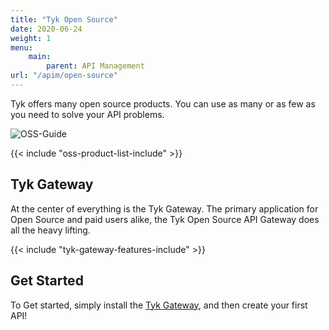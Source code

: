 ```yaml
---
title: "Tyk Open Source"
date: 2020-06-24
weight: 1
menu:
    main:
        parent: API Management
url: "/apim/open-source"
---
```


Tyk offers many open source products.  You can use as many or as few as you need to solve your API problems.

![OSS-Guide](/docs/img/diagrams/tyk-oss.png)


{{< include "oss-product-list-include" >}}

## Tyk Gateway

At the center of everything is the Tyk Gateway.  The primary application for Open Source and paid users alike, the Tyk Open Source API Gateway does all the heavy lifting.

{{< include "tyk-gateway-features-include" >}}

## Get Started

To Get started, simply install the [Tyk Gateway](/docs/tyk-oss-gateway/install/), and then create your first API!